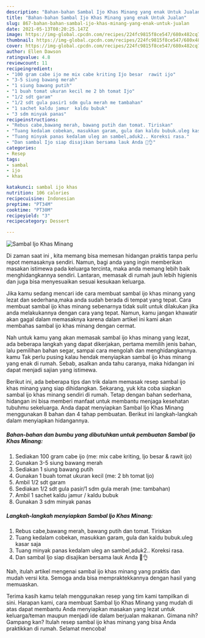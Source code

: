 ```yaml
---
description: "Bahan-bahan Sambal Ijo Khas Minang yang enak Untuk Jualan"
title: "Bahan-bahan Sambal Ijo Khas Minang yang enak Untuk Jualan"
slug: 867-bahan-bahan-sambal-ijo-khas-minang-yang-enak-untuk-jualan
date: 2021-05-13T08:20:25.147Z
image: https://img-global.cpcdn.com/recipes/224fc9815f8ce547/680x482cq70/sambal-ijo-khas-minang-foto-resep-utama.jpg
thumbnail: https://img-global.cpcdn.com/recipes/224fc9815f8ce547/680x482cq70/sambal-ijo-khas-minang-foto-resep-utama.jpg
cover: https://img-global.cpcdn.com/recipes/224fc9815f8ce547/680x482cq70/sambal-ijo-khas-minang-foto-resep-utama.jpg
author: Ellen Dawson
ratingvalue: 4.8
reviewcount: 11
recipeingredient:
- "100 gram cabe ijo me mix cabe kriting Ijo besar  rawit ijo"
- "3-5 siung bawang merah"
- "1 siung bawang putih"
- "1 buah tomat ukuran kecil me 2 bh tomat Ijo"
- "1/2 sdt garam"
- "1/2 sdt gula pasir1 sdm gula merah me tambahan"
- "1 sachet kaldu jamur  kaldu bubuk"
- "3 sdm minyak panas"
recipeinstructions:
- "Rebus cabe,bawang merah, bawang putih dan tomat. Tiriskan"
- "Tuang kedalam cobekan, masukkan garam, gula dan kaldu bubuk.uleg kasar saja"
- "Tuang minyak panas kedalam uleg an sambel,aduk2.. Koreksi rasa."
- "Dan sambal Ijo siap disajikan bersama lauk Anda 🤤👌"
categories:
- Resep
tags:
- sambal
- ijo
- khas

katakunci: sambal ijo khas 
nutrition: 106 calories
recipecuisine: Indonesian
preptime: "PT34M"
cooktime: "PT30M"
recipeyield: "3"
recipecategory: Dessert

---
```



![Sambal Ijo Khas Minang](https://img-global.cpcdn.com/recipes/224fc9815f8ce547/680x482cq70/sambal-ijo-khas-minang-foto-resep-utama.jpg)

Di zaman  saat ini , kita memang bisa memesan hidangan praktis tanpa perlu repot memasaknya sendiri. Namun, bagi anda yang ingin memberikan masakan istimewa pada keluarga tercinta, maka anda memang lebih baik menghidangkannya sendiri. Lantaran, memasak di rumah jauh lebih higienis dan juga bisa menyesuaikan sesuai kesukaan keluarga.

Jika kamu sedang mencari ide cara membuat sambal ijo khas minang yang lezat dan sederhana,maka anda sudah berada di tempat yang tepat. Cara membuat sambal ijo khas minang  sebenarnya tidak sulit untuk dilakukan jika anda melakukannya dengan cara yang tepat. Namun, kamu jangan khawatir akan gagal dalam memasaknya 
karena dalam artikel ini kami akan membahas sambal ijo khas minang dengan cermat.  



Nah untuk kamu yang akan memasak sambal ijo khas minang yang lezat, ada beberapa langkah yang dapat dikerjakan, pertama memilih jenis bahan, lalu pemilihan bahan segar, sampai cara mengolah dan menghidangkannya. kamu Tak perlu pusing kalau hendak menyiapkan sambal ijo khas minang yang enak di rumah. Sebab, asalkan anda  tahu caranya, maka hidangan ini dapat menjadi sajian yang istimewa.

Berikut ini, ada beberapa tips dan trik dalam memasak resep sambal ijo khas minang yang siap dihidangkan. Sekarang, yuk kita coba siapkan sambal ijo khas minang sendiri di rumah. Tetap dengan bahan sederhana, hidangan ini bisa memberi manfaat untuk membantu menjaga kesehatan tubuhmu sekeluarga. Anda dapat menyiapkan Sambal Ijo Khas Minang menggunakan 8 bahan dan 4 tahap pembuatan. Berikut ini langkah-langkah dalam menyiapkan hidangannya.

<!--inarticleads1-->

##### Bahan-bahan dan bumbu yang dibutuhkan untuk pembuatan Sambal Ijo Khas Minang:

1. Sediakan 100 gram cabe ijo (me: mix cabe kriting, Ijo besar &amp; rawit ijo)
1. Gunakan 3-5 siung bawang merah
1. Sediakan 1 siung bawang putih
1. Gunakan 1 buah tomat ukuran kecil (me: 2 bh tomat Ijo)
1. Ambil 1/2 sdt garam
1. Sediakan 1/2 sdt gula pasir/1 sdm gula merah (me: tambahan)
1. Ambil 1 sachet kaldu jamur / kaldu bubuk
1. Gunakan 3 sdm minyak panas




<!--inarticleads2-->

##### Langkah-langkah menyiapkan Sambal Ijo Khas Minang:

1. Rebus cabe,bawang merah, bawang putih dan tomat. Tiriskan
1. Tuang kedalam cobekan, masukkan garam, gula dan kaldu bubuk.uleg kasar saja
1. Tuang minyak panas kedalam uleg an sambel,aduk2.. Koreksi rasa.
1. Dan sambal Ijo siap disajikan bersama lauk Anda 🤤👌




Nah, itulah artikel mengenai  sambal ijo khas minang  yang praktis dan mudah versi kita. Semoga anda bisa mempraktekkannya dengan hasil yang memuaskan. 

Terima kasih kamu telah menggunakan resep yang tim kami tampilkan di sini. Harapan kami, cara membuat  Sambal Ijo Khas Minang yang mudah di atas dapat membantu Anda menyiapkan masakan yang lezat untuk keluarga/teman maupun menjadi ide dalam berjualan makanan. Gimana nih? Gampang kan? Itulah resep sambal ijo khas minang yang bisa Anda praktikkan di rumah. Selamat mencoba!

